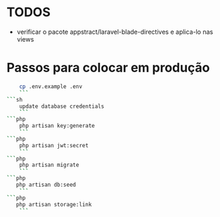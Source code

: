 # TODOS

- verificar o pacote appstract/laravel-blade-directives e aplica-lo nas views

# Passos para colocar em produção

```sh
    cp .env.example .env 
    ```
```sh 
    update database credentials   
    ```
```php 
    php artisan key:generate        
    ```
```php 
    php artisan jwt:secret
    ```
```php 
    php artisan migrate 
    ```
```php 
   php artisan db:seed 
    ```
```php 
   php artisan storage:link 
    ```